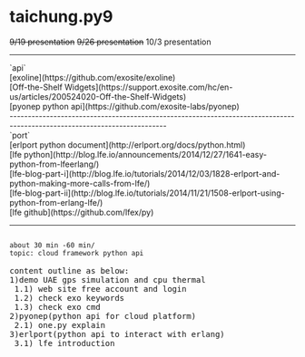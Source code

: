 # taichung.py9
~~9/19 presentation~~
~~9/26 presentation~~
10/3 presentation

<hr>
`api` <br>
[exoline](https://github.com/exosite/exoline)<br>
[Off-the-Shelf Widgets](https://support.exosite.com/hc/en-us/articles/200524020-Off-the-Shelf-Widgets)<br>
[pyonep python api](https://github.com/exosite-labs/pyonep)<br>
-------------------------------------------------------------------------------------------------------------------------<br>
`port`<br>
[erlport python document](http://erlport.org/docs/python.html)<br>
[lfe python](http://blog.lfe.io/announcements/2014/12/27/1641-easy-python-from-lfeerlang/)<br>
[lfe-blog-part-i](http://blog.lfe.io/tutorials/2014/12/03/1828-erlport-and-python-making-more-calls-from-lfe/)<br>
[lfe-blog-part-ii](http://blog.lfe.io/tutorials/2014/11/21/1508-erlport-using-python-from-erlang-lfe/)<br>
[lfe github](https://github.com/lfex/py)<br>
<hr>
<pre>
<code>
about 30 min -60 min/
topic: cloud framework python api
</code>
content outline as below:
1)demo UAE gps simulation and cpu thermal
 1.1) web site free account and login
 1.2) check exo keywords
 1.3) check exo cmd
2)pyonep(python api for cloud platform)
 2.1) one.py explain
3)erlport(python api to interact with erlang)
 3.1) lfe introduction
</pre>
